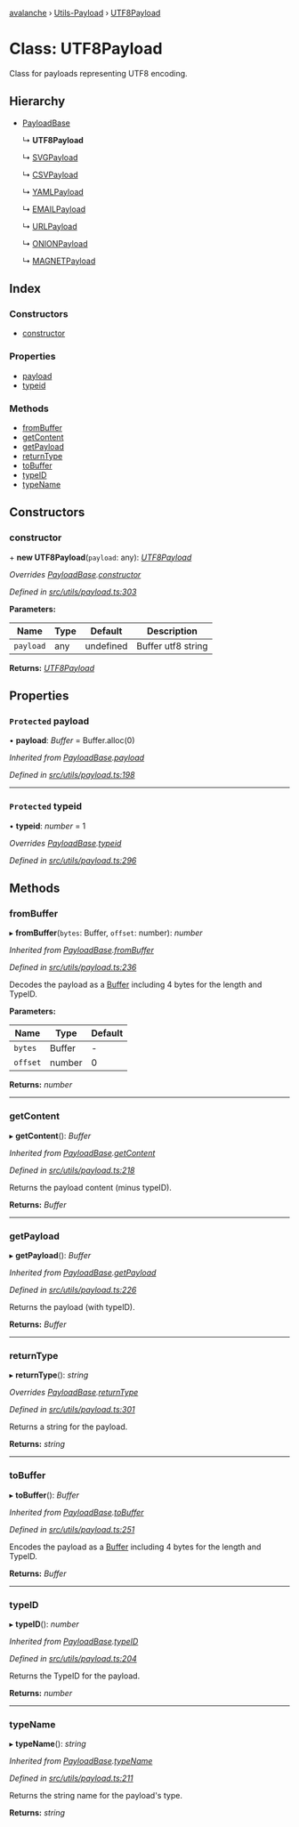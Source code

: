 [avalanche](../README.md) › [Utils-Payload](../modules/utils_payload.md) › [UTF8Payload](utils_payload.utf8payload.md)

# Class: UTF8Payload

Class for payloads representing UTF8 encoding.

## Hierarchy

* [PayloadBase](utils_payload.payloadbase.md)

  ↳ **UTF8Payload**

  ↳ [SVGPayload](utils_payload.svgpayload.md)

  ↳ [CSVPayload](utils_payload.csvpayload.md)

  ↳ [YAMLPayload](utils_payload.yamlpayload.md)

  ↳ [EMAILPayload](utils_payload.emailpayload.md)

  ↳ [URLPayload](utils_payload.urlpayload.md)

  ↳ [ONIONPayload](utils_payload.onionpayload.md)

  ↳ [MAGNETPayload](utils_payload.magnetpayload.md)

## Index

### Constructors

* [constructor](utils_payload.utf8payload.md#constructor)

### Properties

* [payload](utils_payload.utf8payload.md#protected-payload)
* [typeid](utils_payload.utf8payload.md#protected-typeid)

### Methods

* [fromBuffer](utils_payload.utf8payload.md#frombuffer)
* [getContent](utils_payload.utf8payload.md#getcontent)
* [getPayload](utils_payload.utf8payload.md#getpayload)
* [returnType](utils_payload.utf8payload.md#returntype)
* [toBuffer](utils_payload.utf8payload.md#tobuffer)
* [typeID](utils_payload.utf8payload.md#typeid)
* [typeName](utils_payload.utf8payload.md#typename)

## Constructors

###  constructor

\+ **new UTF8Payload**(`payload`: any): *[UTF8Payload](utils_payload.utf8payload.md)*

*Overrides [PayloadBase](utils_payload.payloadbase.md).[constructor](utils_payload.payloadbase.md#constructor)*

*Defined in [src/utils/payload.ts:303](https://github.com/ava-labs/avalanchejs/blob/62a14d4/src/utils/payload.ts#L303)*

**Parameters:**

Name | Type | Default | Description |
------ | ------ | ------ | ------ |
`payload` | any | undefined | Buffer utf8 string  |

**Returns:** *[UTF8Payload](utils_payload.utf8payload.md)*

## Properties

### `Protected` payload

• **payload**: *Buffer* = Buffer.alloc(0)

*Inherited from [PayloadBase](utils_payload.payloadbase.md).[payload](utils_payload.payloadbase.md#protected-payload)*

*Defined in [src/utils/payload.ts:198](https://github.com/ava-labs/avalanchejs/blob/62a14d4/src/utils/payload.ts#L198)*

___

### `Protected` typeid

• **typeid**: *number* = 1

*Overrides [PayloadBase](utils_payload.payloadbase.md).[typeid](utils_payload.payloadbase.md#protected-typeid)*

*Defined in [src/utils/payload.ts:296](https://github.com/ava-labs/avalanchejs/blob/62a14d4/src/utils/payload.ts#L296)*

## Methods

###  fromBuffer

▸ **fromBuffer**(`bytes`: Buffer, `offset`: number): *number*

*Inherited from [PayloadBase](utils_payload.payloadbase.md).[fromBuffer](utils_payload.payloadbase.md#frombuffer)*

*Defined in [src/utils/payload.ts:236](https://github.com/ava-labs/avalanchejs/blob/62a14d4/src/utils/payload.ts#L236)*

Decodes the payload as a [Buffer](https://github.com/feross/buffer) including 4 bytes for the length and TypeID.

**Parameters:**

Name | Type | Default |
------ | ------ | ------ |
`bytes` | Buffer | - |
`offset` | number | 0 |

**Returns:** *number*

___

###  getContent

▸ **getContent**(): *Buffer*

*Inherited from [PayloadBase](utils_payload.payloadbase.md).[getContent](utils_payload.payloadbase.md#getcontent)*

*Defined in [src/utils/payload.ts:218](https://github.com/ava-labs/avalanchejs/blob/62a14d4/src/utils/payload.ts#L218)*

Returns the payload content (minus typeID).

**Returns:** *Buffer*

___

###  getPayload

▸ **getPayload**(): *Buffer*

*Inherited from [PayloadBase](utils_payload.payloadbase.md).[getPayload](utils_payload.payloadbase.md#getpayload)*

*Defined in [src/utils/payload.ts:226](https://github.com/ava-labs/avalanchejs/blob/62a14d4/src/utils/payload.ts#L226)*

Returns the payload (with typeID).

**Returns:** *Buffer*

___

###  returnType

▸ **returnType**(): *string*

*Overrides [PayloadBase](utils_payload.payloadbase.md).[returnType](utils_payload.payloadbase.md#abstract-returntype)*

*Defined in [src/utils/payload.ts:301](https://github.com/ava-labs/avalanchejs/blob/62a14d4/src/utils/payload.ts#L301)*

Returns a string for the payload.

**Returns:** *string*

___

###  toBuffer

▸ **toBuffer**(): *Buffer*

*Inherited from [PayloadBase](utils_payload.payloadbase.md).[toBuffer](utils_payload.payloadbase.md#tobuffer)*

*Defined in [src/utils/payload.ts:251](https://github.com/ava-labs/avalanchejs/blob/62a14d4/src/utils/payload.ts#L251)*

Encodes the payload as a [Buffer](https://github.com/feross/buffer) including 4 bytes for the length and TypeID.

**Returns:** *Buffer*

___

###  typeID

▸ **typeID**(): *number*

*Inherited from [PayloadBase](utils_payload.payloadbase.md).[typeID](utils_payload.payloadbase.md#typeid)*

*Defined in [src/utils/payload.ts:204](https://github.com/ava-labs/avalanchejs/blob/62a14d4/src/utils/payload.ts#L204)*

Returns the TypeID for the payload.

**Returns:** *number*

___

###  typeName

▸ **typeName**(): *string*

*Inherited from [PayloadBase](utils_payload.payloadbase.md).[typeName](utils_payload.payloadbase.md#typename)*

*Defined in [src/utils/payload.ts:211](https://github.com/ava-labs/avalanchejs/blob/62a14d4/src/utils/payload.ts#L211)*

Returns the string name for the payload's type.

**Returns:** *string*
